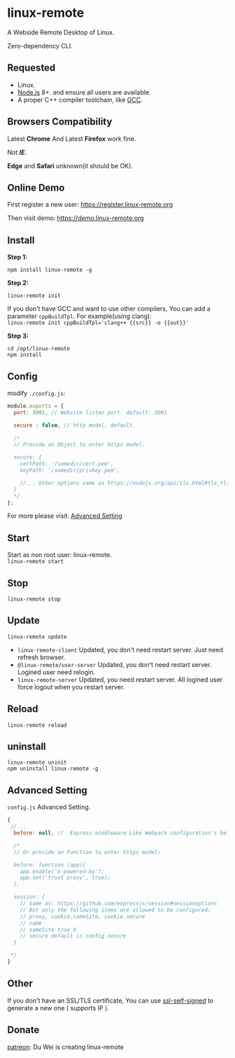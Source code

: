 # linux-remote
A Webside Remote Desktop of Linux.

Zero-dependency CLI.
## Requested
- Linux.
- [Node.js](https://nodejs.org) 8+. and ensure all users are available.
- A proper C++ compiler toolchain, like [GCC](https://gcc.gnu.org/).
## Browsers Compatibility
Latest **Chrome** And Latest **Firefox** work fine. 

Not ___IE___.

**Edge** and **Safari** unknown(it should be OK).

## Online Demo
First register a new user: 
https://register.linux-remote.org

Then visit demo:
https://demo.linux-remote.org

## Install
**Step 1:**

`npm install linux-remote -g`

**Step 2:**

`linux-remote init`

If you don't have GCC and want to use other compilers, You can add a parameter `cppBuildTpl`. For example(using clang):<br>
`linux-remote init cppBuildTpl='clang++ {{src}} -o {{out}}'`

**Step 3:**
```
cd /opt/linux-remote
npm install
```
## Config

modify `./config.js`:
```js
module.exports = {
  port: 3001, // Website listen port. default: 3001

  secure : false, // http model, default.
  
  /*
  // Provide an Object to enter https model: 

  secure: {
    certPath: '/somedir/cert.pem',
    keyPath: '/somedir/privkey.pem', 

    //... Other options same as https://nodejs.org/api/tls.html#tls_tls_createsecurecontext_options
  }
  */
};
```
For more please visit: [Advanced Setting](#advanced-setting.md)

## Start 
Start as non root user: linux-remote.<br>
`linux-remote start`
## Stop 
`linux-remote stop`

## Update 
`linux-remote update`
- `linux-remote-client` Updated, you don't need restart server. Just need refresh browser.
- `@linux-remote/user-server` Updated, you don't need restart server. Logined user need relogin.
- `linux-remote-server` Updated, you need restart server.  All logined user force logout when you restart server.

## Reload 
`linux-remote reload`
<!--
## hotload 
`linux-remote hotload`
-->
## uninstall 
```
linux-remote uninit
npm uninstall linux-remote -g
```

## Advanced Setting
`config.js` Advanced Setting.
```js
{
 //...
  before: null, //  Express middleware Like Webpack configuration's before. default: null.

  /*
  // Or provide an Function to enter https model: 

  before: function (app){
    app.enable('x-powered-by');
    app.set('trust proxy', true);
  },

  session: {
    // Same as: https://github.com/expressjs/session#sessionoptions
    // But only the following items are allowed to be configured:
    // proxy, cookie.sameSite, cookie.secure
    // name
    // sameSite true X
    // secure default is config.secure
  }

 */
}

```
## Other
<!--Configured with SSL certificate, your connection ( https and wss ) is secure. And you don't need verifying the Host Key first time like SSH.-->
If you don't have an SSL/TLS certificate, You can use [ssl-self-signed](https://github.com/linux-remote/ssl-self-signed) to generate a new one ( supports IP ).

## Donate
[patreon](https://www.patreon.com/hezedu): Du Wei is creating linux-remote

<!-- | Paypal | AliPay | WechatPay |
| ------------- | ------------- | ------------- |
| <a href="https://www.paypal.me/hezedu" target="_blank"><img src="https://www.paypalobjects.com/webstatic/paypalme/images/pp_logo_small.png" width="150"></a> | <img src="https://github.com/hezedu/SomethingBoring/blob/master/pay/alipay.png?raw=true&v=2" width="150"> | <img src="https://github.com/hezedu/SomethingBoring/blob/master/pay/wxpay.png?raw=true&v=2" width="150"> -->

